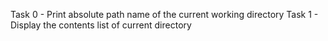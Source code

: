 Task 0 - Print absolute path name of the current working directory
Task 1 - Display the contents list of current directory
